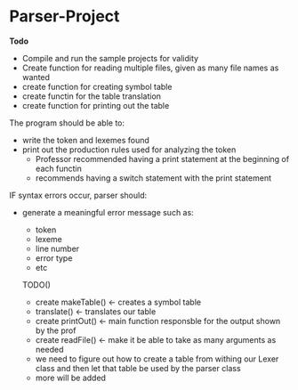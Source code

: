 # Parser-Project

**Todo**
- Compile and run the sample projects for validity
- Create function for reading multiple files, given as many file names as wanted
- create function for creating symbol table
- create functin for the table translation
- create function for printing out the table









The program should be able to:
- write the token and lexemes found
- print out the production rules used for analyzing the token
    - Professor recommended having a print statement at the beginning of each functin
    - recommends having a switch statement with the print statement
    
    
IF syntax errors occur, parser should:
- generate a meaningful error message such as: 
    - token
    - lexeme
    - line number
    - error type
    - etc
    
    
    
    
    
    
    
    TODO()
    
    
    - create makeTable() <- creates a symbol table 
    - translate() <- translates our table 
    - create printOut() <- main function responsble for the output shown by the prof
    - create readFile() <- make it be able to take as many arguments as needed
    - we need to figure out how to create a table from withing our Lexer class and then let that table be used by the parser class
    - more will be added 
